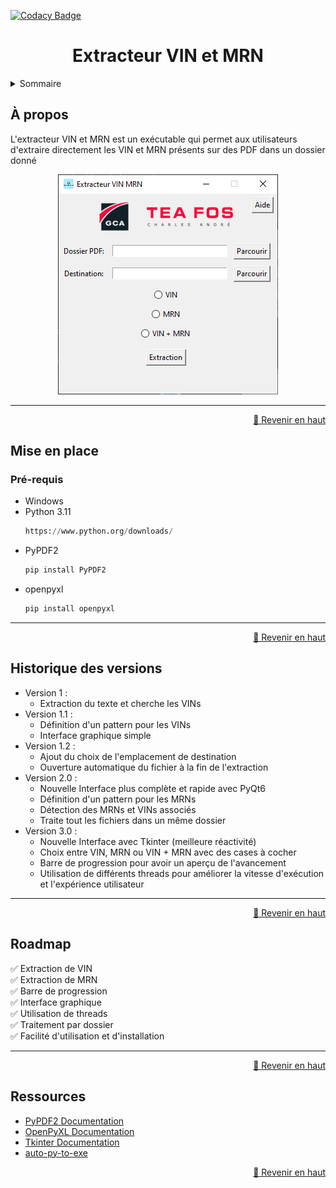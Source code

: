 [![Codacy Badge](https://api.codacy.com/project/badge/Grade/8a867e5e4ebe4c11824e35cea688f8cf)](https://app.codacy.com/gh/clementfornes13/Extracteur-VIN-MRN?utm_source=github.com&utm_medium=referral&utm_content=clementfornes13/Extracteur-VIN-MRN&utm_campaign=Badge_Grade)

<div align="center">

<h1>Extracteur VIN et MRN</h1>

</div>

<details>

<summary>Sommaire</summary>

- [À propos](#à-propos)
- [Mise en place](#mise-en-place)
  - [Pré-requis](#pré-requis)
- [Historique des versions](#historique-des-versions)
- [Roadmap](#roadmap)
- [Ressources](#ressources)

</details>

## À propos

L'extracteur VIN et MRN est un exécutable qui permet aux utilisateurs d'extraire directement les VIN et MRN présents sur des PDF dans un dossier donné

<div align="center">

[![Screenshot](https://github.com/clementfornes13/Extracteur-VIN-MRN/blob/main/images/Screenshot%20Interface.png)](https://github.com/clementfornes13/Extracteur-VIN-MRN) 

</div>

<hr>

<div align="right">

[🔼 Revenir en haut](#Extracteur_VIN_et_MRN)

</div>

## Mise en place

### Pré-requis

- Windows
- Python 3.11
  ```py 
  https://www.python.org/downloads/
  ```
- PyPDF2
  ```py
  pip install PyPDF2
  ```
- openpyxl
  ```py
  pip install openpyxl
  ```

<hr>

<div align="right">

[🔼 Revenir en haut](#Extracteur_VIN_et_MRN)

</div>

## Historique des versions

- Version 1 :  
	- Extraction du texte et cherche les VINs  
- Version 1.1 :  
	- Définition d'un pattern pour les VINs  
    - Interface graphique simple  
- Version 1.2 :  
  - Ajout du choix de l'emplacement de destination  
  - Ouverture automatique du fichier à la fin de l'extraction  
- Version 2.0 :  
  - Nouvelle Interface plus complète et rapide avec PyQt6  
  - Définition d'un pattern pour les MRNs  
  - Détection des MRNs et VINs associés  
  - Traite tout les fichiers dans un même dossier  
- Version 3.0 :  
  - Nouvelle Interface avec Tkinter (meilleure réactivité)  
  - Choix entre VIN, MRN ou VIN + MRN avec des cases à cocher  
  - Barre de progression pour avoir un aperçu de l'avancement  
  - Utilisation de différents threads pour améliorer la vitesse d'exécution et l'expérience utilisateur  

<hr>

<div align="right">

[🔼 Revenir en haut](#Extracteur_VIN_et_MRN)

</div>


## Roadmap

✅ Extraction de VIN  
✅ Extraction de MRN  
✅ Barre de progression  
✅ Interface graphique  
✅ Utilisation de threads  
✅ Traitement par dossier  
✅ Facilité d'utilisation et d'installation

<hr>

<div align="right">

[🔼 Revenir en haut](#Extracteur_VIN_et_MRN)

</div>

## Ressources

- [PyPDF2 Documentation](https://pypdf2.readthedocs.io/en/3.0.0/)
- [OpenPyXL Documentation](https://openpyxl.readthedocs.io/en/stable/)
- [Tkinter Documentation](https://docs.python.org/fr/3/library/tkinter.html)
- [auto-py-to-exe](https://pypi.org/project/auto-py-to-exe/)

<div align="right">

[🔼 Revenir en haut](#Extracteur_VIN_et_MRN)

</div>
